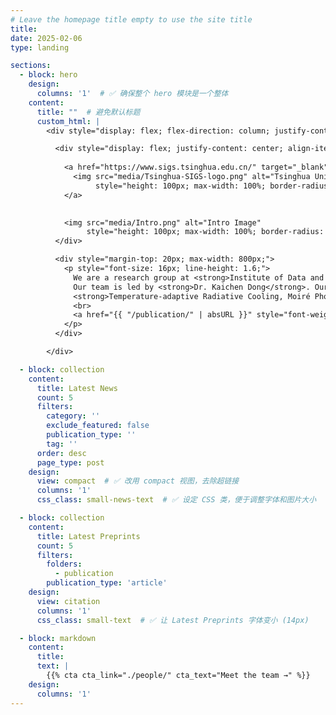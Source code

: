 ```yaml
---
# Leave the homepage title empty to use the site title
title:
date: 2025-02-06
type: landing

sections:
  - block: hero
    design:
      columns: '1'  # ✅ 确保整个 hero 模块是一个整体
    content:
      title: ""  # 避免默认标题
      custom_html: |
        <div style="display: flex; flex-direction: column; justify-content: center; align-items: center; width: 100%; max-width: 1100px; margin: 0 auto; text-align: center;">

          <div style="display: flex; justify-content: center; align-items: center; gap: 30px; flex-wrap: wrap;">
          
            <a href="https://www.sigs.tsinghua.edu.cn/" target="_blank">
              <img src="media/Tsinghua-SIGS-logo.png" alt="Tsinghua University Logo"
                   style="height: 100px; max-width: 100%; border-radius: 10px;">
            </a>

        
            <img src="media/Intro.png" alt="Intro Image"
                 style="height: 100px; max-width: 100%; border-radius: 10px;">
          </div>

          <div style="margin-top: 20px; max-width: 800px;">
            <p style="font-size: 16px; line-height: 1.6;">
              We are a research group at <strong>Institute of Data and Information, Tsinghua Shenzhen International Graduate School.</strong>
              Our team is led by <strong>Dr. Kaichen Dong</strong>. Our group focuses on research topics related to
              <strong>Temperature-adaptive Radiative Cooling, Moiré Photonics, Metamaterials/Metasurfaces, Zero-power Smart MEMS Sensors, and AI for Science</strong>.
              <br>
              <a href="{{ "/publication/" | absURL }}" style="font-weight: bold; color: #0056b3; text-decoration: none;">(see publications →)</a>
            </p>
          </div>

        </div>

  - block: collection
    content:
      title: Latest News
      count: 5
      filters:
        category: ''
        exclude_featured: false
        publication_type: ''
        tag: ''
      order: desc
      page_type: post
    design:
      view: compact  # ✅ 改用 compact 视图，去除超链接
      columns: '1'
      css_class: small-news-text  # ✅ 设定 CSS 类，便于调整字体和图片大小

  - block: collection
    content:
      title: Latest Preprints
      count: 5
      filters:
        folders:
          - publication
        publication_type: 'article'
    design:
      view: citation
      columns: '1'
      css_class: small-text  # ✅ 让 Latest Preprints 字体变小 (14px)

  - block: markdown
    content:
      title:
      text: |
        {{% cta cta_link="./people/" cta_text="Meet the team →" %}}
    design:
      columns: '1'
---
```

